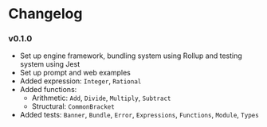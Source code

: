 # Changelog

### v0.1.0
- Set up engine framework, bundling system using Rollup and testing system using Jest
- Set up prompt and web examples
- Added expression: `Integer`, `Rational`
- Added functions:
  - Arithmetic: `Add`, `Divide`, `Multiply`, `Subtract`
  - Structural: `CommonBracket`
- Added tests: `Banner`, `Bundle`, `Error`, `Expressions`, `Functions`, `Module`, `Types`
